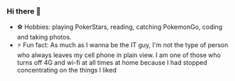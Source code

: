 ### Hi there 👋

<!--
**rafaelwitter/rafaelwitter** is a ✨ _special_ ✨ repository because its `README.md` (this file) appears on your GitHub profile.

Here are some ideas to get you started:

- 🔭 I’m currently working on ...
- 🌱 I’m currently learning about Security Information, 
- 👯 I’m looking to collaborate on DevOps, SI, AI.
- 🤔 I’m looking for help with ...
- 💬 Ask me about ...
- 📫 How to reach me: ...
- 😄 Pronouns: ...
- ⚡ Fun fact: As much as I wanna be the IT guy, I'm not the type of person who always leaves my cell phone in plain view. I am one of those who turns off 4G and wi-fi at all times at home because  I had stopped concentrating on the things I liked
-->
- :soccer: Hobbies: playing PokerStars, reading, catching PokemonGo, coding and taking photos.
- ⚡ Fun fact: As much as I wanna be the IT guy, I'm not the type of person who always leaves my cell phone in plain view. I am one of those who turns off 4G and wi-fi at all times at home because  I had stopped concentrating on the things I liked
